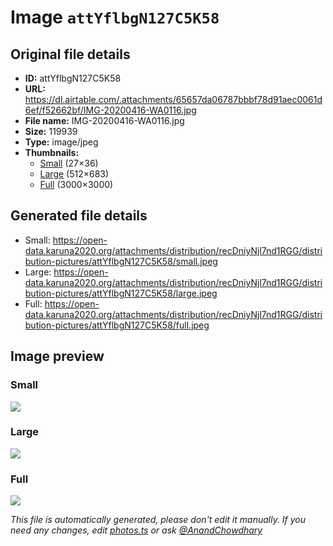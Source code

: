 # Image `attYflbgN127C5K58`

## Original file details

- **ID:** attYflbgN127C5K58
- **URL:** https://dl.airtable.com/.attachments/65657da06787bbbf78d91aec0061d6ef/f52662bf/IMG-20200416-WA0116.jpg
- **File name:** IMG-20200416-WA0116.jpg
- **Size:** 119939
- **Type:** image/jpeg
- **Thumbnails:**
  - [Small](https://dl.airtable.com/.attachmentThumbnails/5e7ad8620fe02d42f3d63435b354d851/d6cefe08) (27×36)
  - [Large](https://dl.airtable.com/.attachmentThumbnails/0b241e9dc727ca01d648ad3a827349f9/0b4d280c) (512×683)
  - [Full](https://dl.airtable.com/.attachmentThumbnails/65fbabaa2657674a834016d381ec81c0/94d5d24e) (3000×3000)

## Generated file details

- Small: https://open-data.karuna2020.org/attachments/distribution/recDniyNjl7nd1RGG/distribution-pictures/attYflbgN127C5K58/small.jpeg
- Large: https://open-data.karuna2020.org/attachments/distribution/recDniyNjl7nd1RGG/distribution-pictures/attYflbgN127C5K58/large.jpeg
- Full: https://open-data.karuna2020.org/attachments/distribution/recDniyNjl7nd1RGG/distribution-pictures/attYflbgN127C5K58/full.jpeg

## Image preview

### Small

![](https://open-data.karuna2020.org/attachments/distribution/recDniyNjl7nd1RGG/distribution-pictures/attYflbgN127C5K58/small.jpeg)

### Large

![](https://open-data.karuna2020.org/attachments/distribution/recDniyNjl7nd1RGG/distribution-pictures/attYflbgN127C5K58/large.jpeg)

### Full

![](https://open-data.karuna2020.org/attachments/distribution/recDniyNjl7nd1RGG/distribution-pictures/attYflbgN127C5K58/full.jpeg)

_This file is automatically generated, please don't edit it manually. If you need any changes, edit [photos.ts](/photos.ts) or ask [@AnandChowdhary](https://github.com/AnandChowdhary)_
